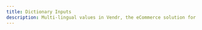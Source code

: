 ```yaml
---
title: Dictionary Inputs
description: Multi-lingual values in Vendr, the eCommerce solution for Umbraco v8+
---
```


<work-in-progress></work-in-progress>